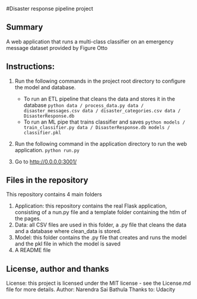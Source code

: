 #Disaster response pipeline project


## Summary
A web application that runs a multi-class classifier on an emergency message dataset provided by Figure Otto

## Instructions:
1. Run the following commands in the project root directory to configure the model and database.

    - To run an ETL pipeline that cleans the data and stores it in the database
        `python data / process_data.py data / disaster_messages.csv data / disaster_categories.csv data / DisasterResponse.db`
    - To run an ML pipe that trains classifier and saves
        `python models / train_classifier.py data / DisasterResponse.db models / classifier.pkl`

2. Run the following command in the application directory to run the web application.
    `python run.py`

3. Go to http://0.0.0.0:3001/

## Files in the repository
This repository contains 4 main folders
1. Application: this repository contains the real Flask application, consisting of a nun.py file and a template folder containing the htlm of the pages.
2. Data: all CSV files are used in this folder, a .py file that cleans the data and a database where clean_data is stored.
3. Model: this folder contains the .py file that creates and runs the model and the pkl file in which the model is saved
4. A README file


## License, author and thanks
License: this project is licensed under the MIT license - see the License.md file for more details.
Author: Narendra Sai Bathula
Thanks to: Udacity
